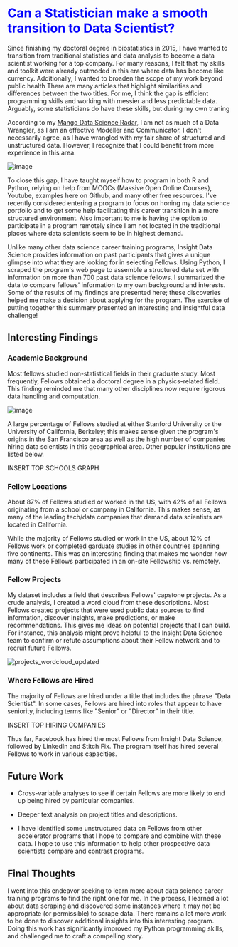 
# <font color=blue> Can a Statistician make a smooth transition to Data Scientist? </font>
Since finishing my doctoral degree in biostatistics in 2015, I have wanted to transition from traditional statistics and data analysis to become a data scientist working for a top company. For many reasons, I felt that my skills and toolkit were already outmoded in this era where data has become like currency. Additionally, I wanted to broaden the scope of my work beyond public health There are many articles that highlight similarities and differences between the two titles. For me, I think the gap is efficient programming skills and working with messier and less predictable data. Arguably, some statisticians do have these skills, but during my own traning

According to my [Mango Data Science Radar](https://www.mango-solutions.com/radar/), I am not as much of a Data Wrangler, as I am an effective Modeller and Communicator. I don't necessarily agree, as I have wrangled with my fair share of structured and unstructured data. However, I recognize that I could benefit from more experience in this area. 

![image](https://user-images.githubusercontent.com/7207786/34636950-df82b484-f279-11e7-846f-e916828a5981.png)

To close this gap, I have taught myself how to program in both R and Python, relying on help from MOOCs (Massive Open Online Courses), Youtube, examples here on Github, and many other free resources. I've recently considered entering a program to focus on honing my data science portfolio and to get some help facilitating this career transition in a more structured environment. Also important to me is having the option to participate in a program remotely since I am not located in the traditional places where data scientists seem to be in highest demand. 

Unlike many other data science career training programs, Insight Data Science provides information on past participants that gives a unique glimpse into what they are looking for in selecting Fellows. Using Python, I scraped the program's web page to assemble a structured data set with information on more than 700 past data science fellows. I summarized the data to compare fellows' information to my own background and interests. Some of the results of my findings are presented here; these discoveries helped me make a decision about applying for the program. The exercise of putting together this summary presented an interesting and insightful data challenge!

## Interesting Findings
### Academic Background
Most fellows studied non-statistical fields in their graduate study. Most frequently, Fellows obtained a doctoral degree in a physics-related field. This finding reminded me that many other disciplines now require rigorous data handling and computation. 

![image](https://user-images.githubusercontent.com/7207786/34637116-a04f3212-f27c-11e7-95fe-beb08e82b63a.png)

A large percentage of Fellows studied at either Stanford University or the University of California, Berkeley; this makes sense given the program's origins in the San Francisco area as well as the high number of companies hiring data scientists in this geographical area. Other popular institutions are listed below.

INSERT TOP SCHOOLS GRAPH

### Fellow Locations
About 87% of Fellows studied or worked in the US, with 42% of all Fellows originating from a school or company in California. This makes sense, as many of the leading tech/data companies that demand data scientists are located in California. 

While the majority of Fellows studied or work in the US, about 12% of Fellows work or completed garduate studies in other countries spanning five continents. This was an interesting finding that makes me wonder how many of these Fellows participated in an on-site Fellowship vs. remotely. 

### Fellow Projects

My dataset includes a field that describes Fellows' capstone projects. As a crude analysis, I created a word cloud from these descriptions. Most Fellows created projects that were used public data sources to find information, discover insights, make predictions, or make recommendations. This gives me ideas on potential projects that I can build. For instance, this analysis might prove helpful to the Insight Data Science team to confirm or refute assumptions about their Fellow network and to recruit future Fellows. 

![projects_wordcloud_updated](https://user-images.githubusercontent.com/7207786/34637619-0f3589be-f288-11e7-9779-48332b2d16bd.png)

### Where Fellows are Hired
The majority of Fellows are hired under a title that includes the phrase "Data Scientist". In some cases, Fellows are hired into roles that appear to have seniority, including terms like "Senior" or "Director" in their title.

INSERT TOP HIRING COMPANIES

Thus far, Facebook has hired the most Fellows from Insight Data Science, followed by LinkedIn and Stitch Fix. The program itself has hired several Fellows to work in various capacities. 

## Future Work
* Cross-variable analyses to see if certain Fellows are more likely to end up being hired by particular companies. 

* Deeper text analysis on project titles and descriptions. 

* I have identified some unstructured data on Fellows from other accelerator programs that I hope to compare and combine with these data. I hope to use this information to help other prospective data scientists compare and contrast programs. 

## Final Thoughts
I went into this endeavor seeking to learn more about data science career training programs to find the right one for me. In the process, I learned a lot about data scraping and discovered some instances where it may not be appropriate (or permissible) to scrape data. There remains a lot more work to be done to discover additional insights into this interesting program. Doing this work has significantly improved my Python programming skills, and challenged me to craft a compelling story. 
